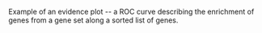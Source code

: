 Example of an evidence plot -- a ROC curve describing the enrichment of
genes from a gene set along a sorted list of genes.

